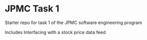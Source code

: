 # JPMC Task 1
Starter repo for task 1 of the JPMC software engineering program

Includes Interfacing with a stock price data feed 